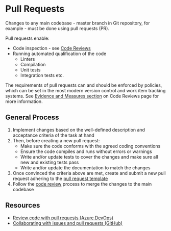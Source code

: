 # Pull Requests

Changes to any main codebase - master branch in Git repository, for example - must be done using pull requests (PR).

Pull requests enable:
* Code inspection - see [Code Reviews](./README.md)
* Running automated qualification of the code
    * Linters
    * Compilation
    * Unit tests
    * Integration tests etc.

The requirements of pull requests can and should be enforced by policies, which can be set in the most modern version control and work item tracking systems. See [Evidence and Measures section](./README.md#evidence-and-measures) on Code Reviews page for more information.

## General Process

1. Implement changes based on the well-defined description and acceptance criteria of the task at hand
1. Then, before creating a new pull request:
    * Make sure the code conforms with the agreed coding conventions
    * Ensure the code compiles and runs without errors or warnings
    * Write and/or update tests to cover the changes and make sure all new and existing tests pass
    * Write and/or update the documentation to match the changes
1. Once convinced the criteria above are met, create and submit a new pull request adhering to the [pull request template](./pull-request-template.md)
1. Follow the [code review](./README.md) process to merge the changes to the main codebase

## Resources

* [Review code with pull requests (Azure DevOps)](https://docs.microsoft.com/en-us/azure/devops/repos/git/pull-requests?view=azure-devops)
* [Collaborating with issues and pull requests (GitHub)](https://help.github.com/en/github/collaborating-with-issues-and-pull-requests)

